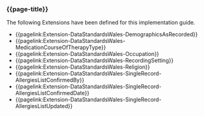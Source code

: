 ### {{page-title}}

The following Extensions have been defined for this implementation guide.

* {{pagelink:Extension-DataStandardsWales-DemographicsAsRecorded}}
* {{pagelink:Extension-DataStandardsWales-MedicationCourseOfTherapyType}}
* {{pagelink:Extension-DataStandardsWales-Occupation}}
* {{pagelink:Extension-DataStandardsWales-RecordingSetting}}
* {{pagelink:Extension-DataStandardsWales-Religion}}
* {{pagelink:Extension-DataStandardsWales-SingleRecord-AllergiesListConfirmedBy}}
* {{pagelink:Extension-DataStandardsWales-SingleRecord-AllergiesListConfirmedDate}}
* {{pagelink:Extension-DataStandardsWales-SingleRecord-AllergiesListUpdated}}

